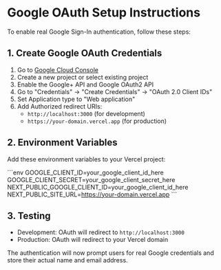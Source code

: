 # Google OAuth Setup Instructions

To enable real Google Sign-In authentication, follow these steps:

## 1. Create Google OAuth Credentials

1. Go to [Google Cloud Console](https://console.cloud.google.com/)
2. Create a new project or select existing project
3. Enable the Google+ API and Google OAuth2 API
4. Go to "Credentials" → "Create Credentials" → "OAuth 2.0 Client IDs"
5. Set Application type to "Web application"
6. Add Authorized redirect URIs:
   - `http://localhost:3000` (for development)
   - `https://your-domain.vercel.app` (for production)

## 2. Environment Variables

Add these environment variables to your Vercel project:

\`\`\`env
GOOGLE_CLIENT_ID=your_google_client_id_here
GOOGLE_CLIENT_SECRET=your_google_client_secret_here
NEXT_PUBLIC_GOOGLE_CLIENT_ID=your_google_client_id_here
NEXT_PUBLIC_SITE_URL=https://your-domain.vercel.app
\`\`\`

## 3. Testing

- Development: OAuth will redirect to `http://localhost:3000`
- Production: OAuth will redirect to your Vercel domain

The authentication will now prompt users for real Google credentials and store their actual name and email address.
